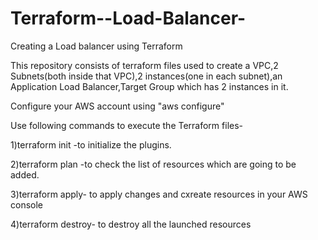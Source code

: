 # Terraform--Load-Balancer-
Creating a Load balancer using Terraform

This repository consists of terraform files used to create a VPC,2 Subnets(both inside that VPC),2 instances(one in each subnet),an Application Load Balancer,Target Group which has 2 instances in it.

Configure your AWS account using "aws configure" 

Use following commands to execute the Terraform files-

1)terraform init -to initialize the plugins.

2)terraform plan -to check the list of resources which are going to be added. 

3)terraform apply- to apply changes and cxreate resources in your AWS console

4)terraform destroy- to destroy all the launched resources 


